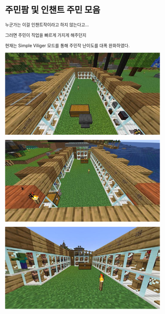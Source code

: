 # 주민팜 및 인챈트 주민 모음

누군가는 이걸 인챈트작이라고 하지 않는다고...


그러면 주민이 직업을 빠르게 가지게 해주던지

현재는 Simple Viliger 모드를 통해 주민작 난이도를 대폭 완화하였다.

![asdf](../../asset/systems/viliager_farm/main1.jpg)

![asdf](../../asset/systems/viliager_farm/main2.jpg)

![asdf](../../asset/systems/viliager_farm/main3.jpg)
